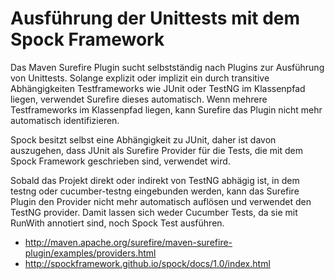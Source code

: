 Ausführung der Unittests mit dem Spock Framework
================================================

Das Maven Surefire Plugin sucht selbstständig nach Plugins zur Ausführung von Unittests. Solange explizit oder implizit
ein durch transitive Abhängigkeiten Testframeworks wie JUnit oder TestNG im Klassenpfad liegen, verwendet Surefire
dieses automatisch. Wenn mehrere Testframeworks im Klassenpfad liegen, kann Surefire das Plugin nicht mehr automatisch
identifizieren.

Spock besitzt selbst eine Abhängigkeit zu JUnit, daher ist davon auszugehen, dass JUnit als Surefire Provider für die
Tests, die mit dem Spock Framework geschrieben sind, verwendet wird.

Sobald das Projekt direkt oder indirekt von TestNG abhägig ist, in dem testng oder cucumber-testng eingebunden werden,
kann das Surefire Plugin den Provider nicht mehr automatisch auflösen und verwendet den TestNG provider. Damit lassen
sich weder Cucumber Tests, da sie mit RunWith annotiert sind, noch Spock Test ausführen.


* http://maven.apache.org/surefire/maven-surefire-plugin/examples/providers.html
* http://spockframework.github.io/spock/docs/1.0/index.html


